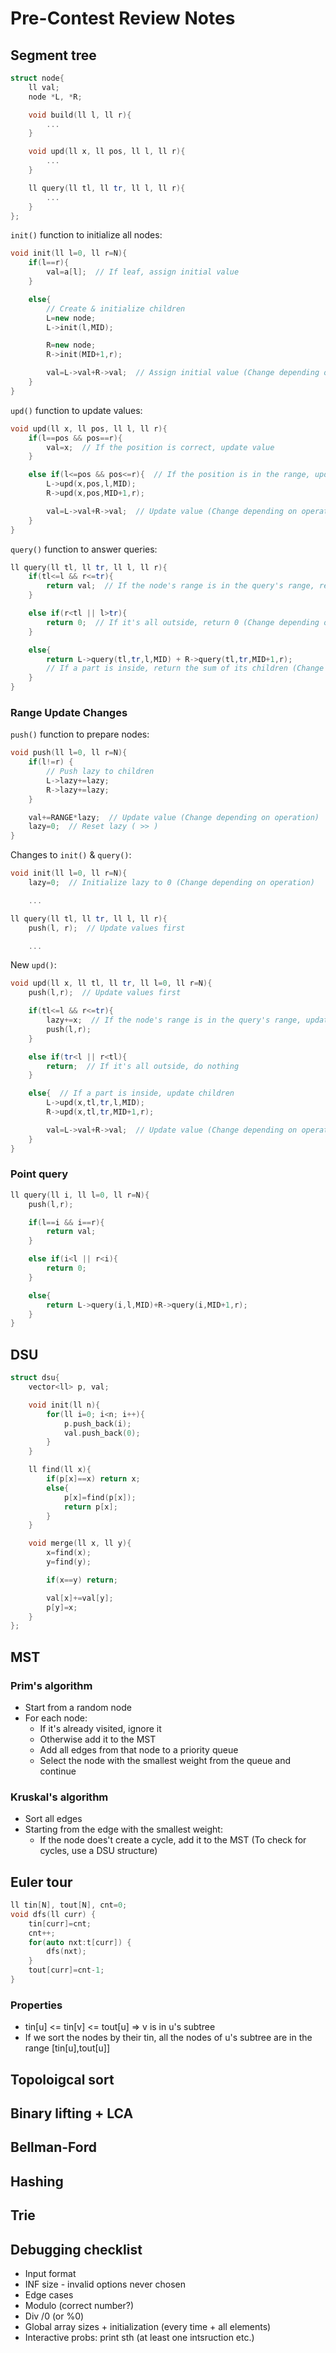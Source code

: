 # Pre-Contest Review Notes

## Segment tree
```cpp
struct node{
    ll val;
    node *L, *R;

    void build(ll l, ll r){
        ...
    }

    void upd(ll x, ll pos, ll l, ll r){
        ...
    }

    ll query(ll tl, ll tr, ll l, ll r){
        ...
    }
};
```

`init()` function to initialize all nodes:
```cpp
void init(ll l=0, ll r=N){
    if(l==r){
        val=a[l];  // If leaf, assign initial value
    }

    else{
        // Create & initialize children
        L=new node;
        L->init(l,MID);

        R=new node;
        R->init(MID+1,r);

        val=L->val+R->val;  // Assign initial value (Change depending on operation)
    }
}
```

`upd()` function to update values:
```cpp
void upd(ll x, ll pos, ll l, ll r){
    if(l==pos && pos==r){
        val=x;  // If the position is correct, update value
    }

    else if(l<=pos && pos<=r){  // If the position is in the range, update children
        L->upd(x,pos,l,MID);
        R->upd(x,pos,MID+1,r);

        val=L->val+R->val;  // Update value (Change depending on operation)
    }
}
```

`query()` function to answer queries:
```cpp
ll query(ll tl, ll tr, ll l, ll r){
    if(tl<=l && r<=tr){
        return val;  // If the node's range is in the query's range, return value
    }

    else if(r<tl || l>tr){
        return 0;  // If it's all outside, return 0 (Change depending on operation)
    }

    else{
        return L->query(tl,tr,l,MID) + R->query(tl,tr,MID+1,r);
        // If a part is inside, return the sum of its children (Change depending on operation)
    }
}
```

### Range Update Changes
`push()` function to prepare nodes:
```cpp
void push(ll l=0, ll r=N){
    if(l!=r) {
        // Push lazy to children
        L->lazy+=lazy;  
        R->lazy+=lazy;
    }

    val+=RANGE*lazy;  // Update value (Change depending on operation)
    lazy=0;  // Reset lazy ( >> )
}
```

Changes to `init()` & `query()`:
```cpp
void init(ll l=0, ll r=N){
    lazy=0;  // Initialize lazy to 0 (Change depending on operation)

    ...
```

```cpp
ll query(ll tl, ll tr, ll l, ll r){
    push(l, r);  // Update values first

    ...
```

New `upd()`:
```cpp
void upd(ll x, ll tl, ll tr, ll l=0, ll r=N){
    push(l,r);  // Update values first

    if(tl<=l && r<=tr){
        lazy+=x;  // If the node's range is in the query's range, update its value
        push(l,r);
    }

    else if(tr<l || r<tl){
        return;  // If it's all outside, do nothing
    }

    else{  // If a part is inside, update children
        L->upd(x,tl,tr,l,MID);
        R->upd(x,tl,tr,MID+1,r);

        val=L->val+R->val;  // Update value (Change depending on operation)
    }
}
```

### Point query
```cpp
ll query(ll i, ll l=0, ll r=N){
    push(l,r);

    if(l==i && i==r){
        return val;
    }

    else if(i<l || r<i){
        return 0;
    }

    else{
        return L->query(i,l,MID)+R->query(i,MID+1,r);
    }
}
```

## DSU
```cpp
struct dsu{
    vector<ll> p, val;

    void init(ll n){
        for(ll i=0; i<n; i++){
            p.push_back(i);
            val.push_back(0);
        }
    }

    ll find(ll x){
        if(p[x]==x) return x;
        else{
            p[x]=find(p[x]);
            return p[x];
        }
    }

    void merge(ll x, ll y){
        x=find(x);
        y=find(y);

        if(x==y) return;

        val[x]+=val[y];
        p[y]=x;
    }
};
```

## MST
### Prim's algorithm
 - Start from a random node
 - For each node:
   - If it's already visited, ignore it
   - Otherwise add it to the MST
   - Add all edges from that node to a priority queue
   - Select the node with the smallest weight from the queue and continue
  
### Kruskal's algorithm
 - Sort all edges
 - Starting from the edge with the smallest weight:
   - If the node does't create a cycle, add it to the MST (To check for cycles, use a DSU structure)

## Euler tour
```cpp
ll tin[N], tout[N], cnt=0;
void dfs(ll curr) {
    tin[curr]=cnt;
    cnt++;
    for(auto nxt:t[curr]) {
        dfs(nxt);
    }
    tout[curr]=cnt-1;
}
```

### Properties
 - tin[u] <= tin[v] <= tout[u] => v is in u's subtree
 - If we sort the nodes by their tin, all the nodes of u's subtree are in the range [tin[u],tout[u]]

## Topoloigcal sort
## Binary lifting + LCA
## Bellman-Ford
## Hashing
## Trie

## Debugging checklist
 - Input format
 - INF size - invalid options never chosen
 - Edge cases
 - Modulo (correct number?)
 - Div /0 (or %0)
 - Global array sizes + initialization (every time + all elements)
 - Interactive probs: print sth (at least one intsruction etc.)
